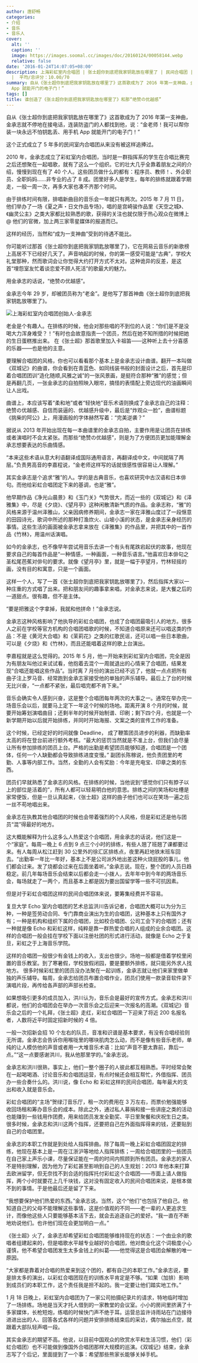 ```yaml
---
author: 唐舒畅
categories:
- 介绍
- 音乐
- 音乐人
cover:
  alt: ''
  caption: ''
  image: https://images.soomal.cc/images/doc/20160124/00058144.webp
  relative: false
date: '2016-01-24T14:07:05+08:00'
description: 上海彩虹室内合唱团 | 张士超你到底把我家钥匙放在哪里了 | 民间合唱团 | 合唱 | 合唱团 | 金承志 | 源自：好奇心日报 | 版权：转载
  |  平均/总评分：10.00/70
summary: 自从《张士超你到底把我家钥匙放在哪里了》这首歌成为了 2016 年第一支神曲，金承志就不停地在接电话，连装防盗门的人都找到他，说：“金老师！我可以帮你装一块永远不怕钥匙丢、用手机
  App 就能开门的电子门！”
tags: []
title: 谁创造了《张士超你到底把我家钥匙放在哪里了》和那“绝赞の优越感”
---
```


自从《张士超你到底把我家钥匙放在哪里了》这首歌成为了 2016 年第一支神曲，金承志就不停地在接电话，连装防盗门的人都找到他，说：“金老师！我可以帮你装一块永远不怕钥匙丢、用手机 App 就能开门的电子门！”

这个正式成立了 5 年多的民间室内合唱团从来没有被这样追捧过。

2010 年，金承志成立了彩虹室内合唱团，当时是一群指挥系的学生在合唱比赛完之后还想聚在一起唱歌，就有了这么一个组织。它的壮大几乎全靠着朋友之间的介绍，慢慢到现在有了 40 个人。这些团员做什么的都有：程序员、教师！、外企职员、全职妈妈……非专业的占了 8 成。团里好多人是学生，每年的排练就跟着学期走，一般一周一次，再多大家也凑不齐那个时间。

由于排练时间有限，排唱新曲目的音乐会一年就只有两次。2015 年 7 月 11 日，他们举办了一场《夏之声・日文作品专场》，唱的是宫崎骏作品里《天空之城》、《幽灵公主》之类大家都比较熟悉的歌，获得的关注也就仅限于热心观众在微博上 @ 他们的官微，加上两三家零星媒体的报道而已。

这样的经历，当然和“成为一支神曲”受到的待遇不能比。

你可能听过那首《张士超你到底把我家钥匙放哪里了》，它在网易云音乐的新歌榜上高居不下已经好几天了。声音响起的时候，你的第一感受可能是“古典”，学校大礼堂那种，然而歌词会让你觉得大约打开方式不太对。这种诡异的反差，是这首“埋怨室友忙着谈恋爱不顾人死活”的歌最大的魅力。

用金承志的话说，“绝赞の优越感”。

金承志今年 29 岁，却被团员称为“老金”。是他写了那首神曲《张士超你到底把我家钥匙放哪里了》。

![上海彩虹室内合唱团创始人-金承志](https://images.soomal.cc/images/doc/20160124/00058144.webp)





老金是个有趣人。在排练的时候，他会对那些唱的不到位的人说：“你们是不是没喝大力浑身难受？！”有时也会故意指责一个团员，然后在她不知所措的时候把她的生日蛋糕推出来。 在《张士超》那首歌里加入卡祖笛――这种听上去十分喜感的乐器――也是他的主意。

要理解合唱团的风格，你也可以看看那个基本上是金承志设计曲谱。翻开一本叫做《双城记》的曲谱，你会看到在青蓝色、如同线装书般的封面设计之后，首先是印着合唱团团训“造化随顺,风雅之诚”的一张风景画，是挺符合那种“雅”的感觉；但是再翻几页，一张金承志的自拍照映入眼帘，搞怪的表情配上旁边现代的油画瞬间让人出戏。

曲谱上，本应该写着“柔和地”或者“轻快地”音乐术语则换成了金承志自己的注释：绝赞の优越感、自信而装逼的、优越感升级中，最后是“炸观众一脸”，曲谱标题《挑柴的阿公》上，用漫画般的字体赫然写着：“完美逆袭？”

据说从 2013 年开始出现在每一本曲谱里的金承志自拍，主要作用是让团员在排练或者演唱时不会太紧张。而那些“绝赞の优越感”，则是为了方便团员更加能理解金承志想要表达的乐曲情感。

“本来这些术语从意大利语翻译成国际通用语言，再翻译成中文，中间就隔了两层。”负责男高音的李嘉程说，“金老师这样写的话就很感性很容易让人理解。”

其实金承志是个追求“雅”的人。学的是古典音乐，也喜欢研究中古汉语和日本俳句。而他给彩虹合唱团定下来的基调，也是“雅”。

他早期作品《净光山晨景》和《玉门关》气势很大，而近一些的《双城记》和《泽雅集》中，尽是《夕烧》、《望月亭》这种闲散清新气质的作品。金承志称，“雅”的风格来源于温州泽雅山，父亲因病修养期间，金承志一家在泽雅山度过了一段惬意的田园诗光，歌词中所述的那种打渔炊火、山坡小溪的状态，是金承志亲身经历的事情。这些生活的画面被金承志拿来放在《泽雅集》的作品里，并把其中的一首作品《竹林》，用温州话演唱。

如今的金承志，也不像早年尝试用音乐去讲一个有头有尾跌宕起伏的故事，他现在要求自己的每首作品是“一种情感，一种画面，一种音乐语言。”他喜欢日本俳句之圣松尾芭蕉对俳句的要求。就像《望月亭》里，就是一幅于亭望月，竹林轻摇的画，没有目的和寓意，只是一个画面。

这样一个人，写了一首《张士超你到底把我家钥匙放哪里了》，然后指挥大家以一种庄重的方式唱了出来。把和朋友间的趣事拿来唱，对金承志来说，是大餐之后的一道甜点。很有趣，但不是主体。

“要是把雅这个字拿掉，我就和他拼命！”金承志说。

金承志这种风格影响了他执导的彩虹合唱团，也成了合唱团最吸引人的地方。很多人之前在学校等官方机构的合唱团唱歌的时候，不知道合唱原来还可以唱这类的作品：不是《黄河大合唱》和《茉莉花》之类的红歌民谣，还可以唱一些日本歌曲，可以是《夕烧》和《竹林》，而且还能唱着这样的歌上台演出。

李嘉程就是这么觉得的。2015 年 5 月，他一开始来到彩虹室内合唱团，完全是因为有朋友叫他过来试试看，他抱着去混个一周就退出的心情来了合唱团，结果发现“合唱还能唱这些作品”。当时离 7 月份的演出已经不远了，他就一点点把所有曲子注上罗马音、经常跑到金承志家接受他的单独的声乐辅导。最后上了台的时候无比兴奋，“一点都不紧张，最后唱完都不肯下来。”

音乐会确实令人感到兴奋，这是整个合唱团每年两次的大事之一。通常在举办完一场音乐会以后，就要马上定下一年这个时候的场地。距离开演 8 个月的时候，就要开始筹划演唱曲目；还剩半年的时候开始制谱、印刷；剩下四个月，也就是一个新学期开始以后就开始排练，并同时开始海报、文案之类的宣传工作的准备。

这个时候，已经定好的时间就像 Deadline， 成了鞭策团员进步的利器，而缺勤率太高的将在登台前进行额外考核。“最大的惩罚当然就是不准上台，但我们会尽量让所有参加排练的团员上台。严格的出勤是希望团员能够知道，合唱团是一个团体，任何一个人缺勤都会导致排练进度变慢。” 副团长陈稼说，他负责团里的考勤、人事等内部工作。当然，全勤的人会有奖励：今年是充电宝、印章之类的东西。

团员们早就熟悉了金承志的风格。在排练的时候，当他说到“感觉你们只有脖子以上的部位是活着的”，所有人都可以轻易明白他的意思。排练之间的笑场和吐槽是家常便饭，但是一旦认真起来，《张士超》这样的曲子他们也可以在笑场一遍之后一丝不苟地唱出来。

金承志在执教其他合唱团的时候也会带着强烈的个人风格，但是彩虹还是他与团员“混”得最好的地方。

这大概能解释为什么这多么人热爱这个合唱团，用金承志的话说，他们这是一个“家庭”。每周一晚上 6 点到 9 点三个小时的排练，有些人翘了班翘了课都要过来。有人每周从松江赶到 30 公里外的徐汇区排练点，夜里再赶地铁末班车回去。“出勤率一年比一年好，基本上不是公司派外地出差这种火烧屁股的事儿，他们都会过来。发了烧都会过来在后面坐着听。”金承志说。现在，整个团的人员日趋稳定。前几年每场音乐会结束以后都会走一小拨人，去年年中到今年的两场音乐会，每场就走了一两个，而且基本上都是因为要出国留学等一些不可抗因素。

但是对于彩虹合唱团这样的民间合唱团体来说，要筹集经费并不容易。

复旦大学 Echo 室内合唱团的艺术总监洪川告诉记者，合唱团大概可以为分为三种，一种是签劳动合同、专门靠商业演出为生的合唱团，这种基本上只有国外才有；一种是机构和组织下属的合唱团，比如校合唱团、公司工会下的合唱团；还有一种就是像 Echo 和彩虹这样，纯粹是靠一群热爱合唱的人组成的业余合唱团。这样的合唱团一般会挂在学校下面以注册社团的形式进行活动，就像是 Echo 之于复旦，彩虹之于上海音乐学院。

这样的合唱团一般很少有金钱上的收入，支出也很少。场地一般都是借着学校里闲置的音乐教室。到了寒暑假，学校放假闭园，要是要额外排练，就只能另外求人找地方。 很多时候彩虹里的团员没办法聚在一起训练，金承志就让他们来家里做单独的声乐辅导。每周，金承志给团员布置合唱作业，团员们使用一款录音软件录下演唱片段，再传给各声部的声部长检查。

如果想吸引更多的成员加入，洪川认为，音乐会是最好的宣传方式。金承志和洪川都说，他们的合唱团会在举办一次音乐会之后迎来一次报名的高潮。《双城记》音乐会之后的一个礼拜，《张士超》走红，彩虹合唱团一下迎来了将近 200 名报名者，人数将近平时固定招新时候的 4 倍。

一般一次招新会招 10 个左右的队员，音准和识谱是基本要求，有没有合唱经验则无所谓。金承志会告诉你用喉咙里的哪块肌肉怎么动，而不是像有些音乐老师，单纯的让人模仿他的声音或者用一大堆音乐术语：比如“声音不要太靠前，靠后一点。”“这一点要感谢洪川，我从他那里学的。”金承志说。

金承志和洪川很熟，事实上，他们一整个圈子的人彼此都互相熟悉。平时经常会聚在一起喝喝酒、讨论音乐和合唱团运营，有点时候还会相互帮忙，外借指挥、团员办一些合奏什么的。洪川说，像 Echo 和 彩虹这样的民间合唱团，每年最大的支出和收入就是音乐会。

彩虹合唱团的“主场”贺绿汀音乐厅，租一次的费用在 3 万左右，而票价勉强能够收回场租和筹办音乐会的成本。除此之外，通过私人募捐和接一些讲座之类的活动也能赚到一些钱用作团费，用来给团员发发全勤奖、平日里聚餐和庆祝生日之类。很多时候，金承志和洪川这两个指挥，还要把自己在外面指挥得来的钱，还要贴到自己的合唱团里。

金承志的本职工作就是到处给人指挥排曲。除了每周一晚上彩虹合唱团固定的排练，他现在基本上是一周在江浙沪等地给人指挥排练；一周给合唱团里的一些团员在自己家上声乐小课，尽量保证能在一周的时间内照顾到所有团员。金承志的家人不是特别理解，因为他为了彩虹甚至影响到自己的人生规划：2013 年他本来打算去欧洲留学，但无奈找不到合适的指挥托付彩虹这个合唱团――市面上请人做指挥，两个小时就要花上几千块钱，这对没有固定收入的民间合唱团来说，是根本做不到的事情。于是他最后还是留了下来。

“我想要保护他们热爱的东西。”金承志说。当然，这个“他们”也包括了他自己。他知道自己的父母不能理解这些事情，这是价值观的不同――老一辈的人更追求生计，而像他这些人只要能够基本活下去，就会去追逐自己的爱好。“我一直在不断地劝说他们。也许他们现在会更加明白一点。”

《张士超》火了，金承志却希望彩虹合唱团能够维持现在的状态：一个由业余的歌唱者组建起来的，但是唱歌水平越专业越好的合唱团，他对商业化这个词极度小心谨慎，他不希望合唱团发生太多金钱上的纠葛――他觉得这是合唱团会解散的唯一原因。

“大家都是靠着对合唱的热爱来到这个团的，都有自己的本职工作。”金承志说，要是排太多的演出，以彩虹合唱团现在的训练水平肯定是不够。“如果（加排）影响到成员们的本职工作，这个责任我是担不起的。我一定要让他们踏实地工作。”

1 月 18 日晚上，彩虹室内合唱团为了一家公司拍摄纪录片的请求，特地临时增加了一场排练。场地是当天才托人借到的一家教堂的会议室。小小的房间里挤满了十多家媒体，长枪短炮，练唱的时候快门声不绝于耳。运营总监许诗雨站在门边接待进进出出的人、回答各式各样的问题并安排排练结束后的采访，偶尔抽出点空，就跟着大部队轻声唱一段。

其实金承志的期望不高。他说，以目前中国观众的欣赏水平和生活习惯，他们（彩虹合唱团）也不可能做到像国外合唱团那样大规模的巡演。《双城记》结束，金承志写了个后记，里面提到了一个事：希望那些熊家长能够关掉手机。